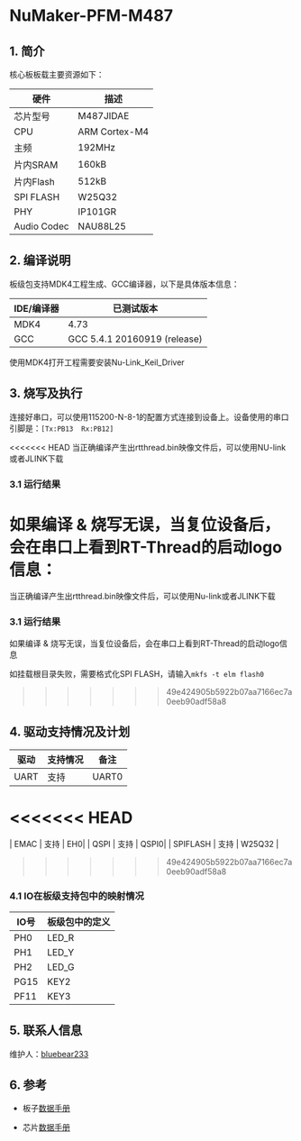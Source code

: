 # NuMaker-PFM-M487

## 1. 简介

核心板板载主要资源如下：

| 硬件 | 描述 |
| -- | -- |
|芯片型号| M487JIDAE |
|CPU| ARM Cortex-M4 |
|主频| 192MHz |
|片内SRAM| 160kB |
|片内Flash| 512kB |
|SPI FLASH| W25Q32 |
|PHY| IP101GR |
|Audio Codec| NAU88L25 |


## 2. 编译说明

板级包支持MDK4工程生成、GCC编译器，以下是具体版本信息：

| IDE/编译器 | 已测试版本                   |
| ---------- | ---------------------------- |
| MDK4       | 4.73                         |
| GCC        | GCC 5.4.1 20160919 (release) |

使用MDK4打开工程需要安装Nu-Link_Keil_Driver

## 3. 烧写及执行

连接好串口，可以使用115200-N-8-1的配置方式连接到设备上。设备使用的串口引脚是：`[Tx:PB13  Rx:PB12]`

<<<<<<< HEAD
当正确编译产生出rtthread.bin映像文件后，可以使用NU-link或者JLINK下载

### 3.1 运行结果

如果编译 & 烧写无误，当复位设备后，会在串口上看到RT-Thread的启动logo信息：
=======
当正确编译产生出rtthread.bin映像文件后，可以使用Nu-link或者JLINK下载

### 3.1 运行结果

如果编译 & 烧写无误，当复位设备后，会在串口上看到RT-Thread的启动logo信息

如挂载根目录失败，需要格式化SPI FLASH，请输入`mkfs -t elm flash0`
>>>>>>> 49e424905b5922b07aa7166ec7a0eeb90adf58a8

## 4. 驱动支持情况及计划

| 驱动 | 支持情况  |  备注  |
| ------ | ----  | :------:  |
| UART | 支持 | UART0|
<<<<<<< HEAD
=======
| EMAC | 支持 | EH0|
| QSPI | 支持 | QSPI0|
| SPIFLASH | 支持 | W25Q32 |

>>>>>>> 49e424905b5922b07aa7166ec7a0eeb90adf58a8

### 4.1 IO在板级支持包中的映射情况

| IO号 | 板级包中的定义 |
| -- | -- |
| PH0 | LED_R |
| PH1 | LED_Y |
| PH2 | LED_G |
| PG15 | KEY2 |
| PF11| KEY3 |

## 5. 联系人信息

维护人：[bluebear233](https://github.com/bluebear233)

## 6. 参考

* 板子[数据手册][1]
* 芯片[数据手册][2]

  [1]: http://www.nuvoton.com/resource-files/UM_NuMaker-PFM-M487_User_Manual_EN_Rev1.00.pdf
  [2]: http://www.nuvoton.com/resource-files/TRM_M480_Series_EN_Rev1.01.pdf